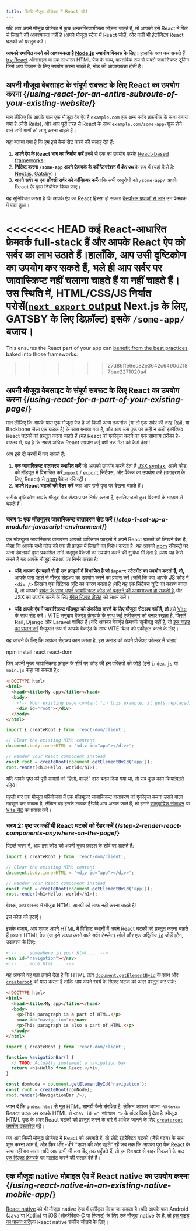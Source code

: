 ```yaml
---
title: किसी मौजूदा प्रोजेक्ट में React जोड़ें
---
```


<Intro>

यदि आप अपने मौजूदा प्रोजेक्ट में कुछ अन्तरक्रियाशीलता जोड़ना चाहते हैं, तो आपको इसे React में फिर से लिखने की आवश्यकता नहीं है।अपने मौजूदा स्टैक में React जोड़ें, और कहीं भी इंटरैक्टिव React घटकों को प्रस्तुत करें।

</Intro>

<Note>

**आपको स्थापित करने की आवश्यकता है [Node.js](https://nodejs.org/en/) स्थानीय विकास के लिए।** हालांकि आप कर सकते हैं [try React](/learn/installation#try-react) ऑनलाइन या एक साधारण HTML पेज के साथ, वास्तविक रूप से सबसे जावास्क्रिप्ट टूलिंग जिसे आप विकास के लिए उपयोग करना चाहते हैं, नोड की आवश्यकता होती है।

</Note>

## अपनी मौजूदा वेबसाइट के संपूर्ण सबरूट के लिए React का उपयोग करना {/*using-react-for-an-entire-subroute-of-your-existing-website*/}

मान लीजिए कि आपके पास एक मौजूदा वेब ऐप है `example.com` एक अन्य सर्वर तकनीक के साथ बनाया गया है (जैसे Rails), और आप पूरी तरह से React के साथ `example.com/some-app/`शुरू होने वाले सभी मार्गों को लागू करना चाहते हैं।

यहां बताया गया है कि हम इसे कैसे सेट करने की सलाह देते हैं:

1. **अपने ऐप के React भाग का निर्माण करें** इनमें से एक का उपयोग करके [React-based frameworks](/learn/start-a-new-react-project)।
2. **निर्दिष्ट करना `/some-app` अपने फ्रेमवर्क के कॉन्फ़िगरेशन में *बेस पथ***  के रूप में (यहां कैसे है: [Next.js](https://nextjs.org/docs/api-reference/next.config.js/basepath), [Gatsby](https://www.gatsbyjs.com/docs/how-to/previews-deploys-hosting/path-prefix/))।
3. **अपने सर्वर या एक प्रॉक्सी सर्वर को कॉन्फ़िगर करें**ताकि सभी अनुरोधों को `/some-app/` आपके React ऐप द्वारा नियंत्रित किया जाए।
   
यह सुनिश्चित करता है कि आपके ऐप का React हिस्सा हो सकता है[सर्वोत्तम प्रथाओं से लाभ](/learn/start-a-new-react-project#can-i-use-react-without-a-framework) उन फ्रेमवर्क में पका हुआ।

<<<<<<< HEAD
कई React-आधारित फ्रेमवर्क full-stack हैं और आपके React ऐप को सर्वर का लाभ उठाते हैं।हालाँकि, आप उसी दृष्टिकोण का उपयोग कर सकते हैं, भले ही आप सर्वर पर जावास्क्रिप्ट नहीं चलाना चाहते हैं या नहीं चाहते हैं।उस स्थिति में, HTML/CSS/JS निर्यात परोसें([`next export` output](https://nextjs.org/docs/advanced-features/static-html-export) Next.js के लिए, GATSBY के लिए डिफ़ॉल्ट) इसके `/some-app/` बजाय।
=======
This ensures the React part of your app can [benefit from the best practices](/learn/build-a-react-app-from-scratch#consider-using-a-framework) baked into those frameworks.
>>>>>>> 27d86ffe6ec82e3642c6490d2187bae2271020a4

## अपनी मौजूदा वेबसाइट के संपूर्ण सबरूट के लिए React का उपयोग करना {/*using-react-for-a-part-of-your-existing-page*/}

मान लीजिए कि आपके पास एक मौजूदा पेज है जो किसी अन्य तकनीक (या तो एक सर्वर की तरह Rail, या Backbone जैसा एक ग्राहक है) के साथ बनाया गया है, और आप उस पृष्ठ पर कहीं न कहीं इंटरैक्टिव React घटकों को प्रस्तुत करना चाहते हैं।यह React को एकीकृत करने का एक सामान्य तरीका है-वास्तव में, यह है कि सबसे अधिक React उपयोग कई वर्षों तक मेटा को कैसे देखा!

आप इसे दो चरणों में कर सकते हैं:

1. **एक जावास्क्रिप्ट वातावरण स्थापित करें**  जो आपको उपयोग करने देता है [JSX syntax](/learn/writing-markup-with-jsx), अपने कोड को मॉड्यूल में विभाजित करें[`import`](https://developer.mozilla.org/en-US/docs/Web/JavaScript/Reference/Statements/import) / [`export`](https://developer.mozilla.org/en-US/docs/Web/JavaScript/Reference/Statements/export) सिंटैक्स, और पैकेज का उपयोग करें (उदाहरण के लिए, React) से [npm](https://www.npmjs.com/) पैकेज रजिस्ट्री।
2. **अपने React घटकों को रेंडर करें** जहां आप उन्हें पृष्ठ पर देखना चाहते हैं।

सटीक दृष्टिकोण आपके मौजूदा पेज सेटअप पर निर्भर करता है, इसलिए चलो कुछ विवरणों के माध्यम से चलते हैं।

### चरण 1: एक मॉड्यूलर जावास्क्रिप्ट वातावरण सेट करें {/*step-1-set-up-a-modular-javascript-environment*/}

एक मॉड्यूलर जावास्क्रिप्ट वातावरण आपको व्यक्तिगत फ़ाइलों में अपने React घटकों को लिखने देता है, जैसा कि आपके सभी कोड को एक ही फ़ाइल में लिखने का विरोध करता है।यह आपको [npm](https://www.npmjs.com/) रजिस्ट्री पर अन्य डेवलपर्स द्वारा प्रकाशित सभी अद्भुत पैकेजों का उपयोग करने की सुविधा भी देता है।आप यह कैसे करते हैं यह आपके मौजूदा सेटअप पर निर्भर करता है:

* **यदि आपका ऐप पहले से ही उन फ़ाइलों में विभाजित है जो `import` स्टेटमेंट का उपयोग करती हैं, तो,** आपके पास पहले से मौजूद सेटअप का उपयोग करने का प्रयास करें।जांचें कि क्या आपके JS कोड में `<div />` लिखना एक सिंटैक्स त्रुटि का कारण बनता है।यदि यह एक सिंटैक्स त्रुटि का कारण बनता है, तो आपको [बाबेल के साथ अपने जावास्क्रिप्ट कोड को बदलने की आवश्यकता हो सकती है](https://babeljs.io/setup),और JSX का उपयोग करने के लिए [बैबेल रिएक्ट प्रीसेट](https://babeljs.io/docs/babel-preset-react) को सक्षम करें।

* **यदि आपके ऐप में जावास्क्रिप्ट मॉड्यूल को संकलित करने के लिए मौजूदा सेटअप नहीं है, तो** इसे [Vite](https://vite.dev/) के साथ सेट करें। VITE समुदाय [बैकएंड फ्रेमवर्क के साथ कई एकीकरण](https://github.com/vitejs/awesome-vite#integrations-with-backends) को बनाए रखता है, जिसमें Rail, Django और Laravel शामिल हैं।यदि आपका बैकएंड फ्रेमवर्क सूचीबद्ध नहीं है, तो [इस गाइड का पालन करें](https://vitejs.dev/guide/backend-integration.html) मैन्युअल रूप से आपके बैकएंड के साथ VITE बिल्ड को एकीकृत करने के लिए।

यह जांचने के लिए कि आपका सेटअप काम करता है, इस कमांड को अपने प्रोजेक्ट फ़ोल्डर में चलाएं:

<TerminalBlock>
npm install react react-dom
</TerminalBlock>

फिर अपनी मुख्य जावास्क्रिप्ट फ़ाइल के शीर्ष पर कोड की इन पंक्तियों को जोड़ें (इसे `index.js` या` main.js` कहा जा सकता है):

<Sandpack>

```html public/index.html hidden
<!DOCTYPE html>
<html>
  <head><title>My app</title></head>
  <body>
    <!-- Your existing page content (in this example, it gets replaced) -->
    <div id="root"></div>
  </body>
</html>
```

```js src/index.js active
import { createRoot } from 'react-dom/client';

// Clear the existing HTML content
document.body.innerHTML = '<div id="app"></div>';

// Render your React component instead
const root = createRoot(document.getElementById('app'));
root.render(<h1>Hello, world</h1>);
```

</Sandpack>

यदि आपके पृष्ठ की पूरी सामग्री को "हैलो, वर्ल्ड!" द्वारा बदल दिया गया था, तो सब कुछ काम किया!पढ़ते रहिये।

<Note>

पहली बार एक मौजूदा परियोजना में एक मॉड्यूलर जावास्क्रिप्ट वातावरण को एकीकृत करना डराने वाला महसूस कर सकता है, लेकिन यह इसके लायक है!यदि आप अटक जाते हैं, तो हमारे [सामुदायिक संसाधन](/community) या [Vite चैट](https://chat.vite.dev/) का प्रयास करें।

</Note>

### चरण 2: पृष्ठ पर कहीं भी React घटकों को रेंडर करें {/*step-2-render-react-components-anywhere-on-the-page*/}

पिछले चरण में, आप इस कोड को अपनी मुख्य फ़ाइल के शीर्ष पर डालते हैं:

```js
import { createRoot } from 'react-dom/client';

// Clear the existing HTML content
document.body.innerHTML = '<div id="app"></div>';

// Render your React component instead
const root = createRoot(document.getElementById('app'));
root.render(<h1>Hello, world</h1>);
```

बेशक, आप वास्तव में मौजूदा HTML सामग्री को साफ नहीं करना चाहते हैं!

इस कोड को हटाएं।

इसके बजाय, आप शायद अपने HTML में विशिष्ट स्थानों में अपने React घटकों को प्रस्तुत करना चाहते हैं।अपना HTML पेज (या इसे उत्पन्न करने वाले सर्वर टेम्प्लेट) खोलें और एक अद्वितीय [`id`](https://developer.mozilla.org/en-us/docs/web/html/global_attributes/id) जोड़ें।टैग, उदाहरण के लिए:

```html
<!-- ... somewhere in your html ... -->
<nav id="navigation"></nav>
<!-- ... more html ... -->
```

यह आपको यह पता लगाने देता है कि HTML तत्व [`document.getElementByid`](https://developer.mozilla.org/en-us/docs/web/api/document/getelementbyid) के साथ और [`createroot`](/reference/react-dom/client/createRoot) को पास करता है ताकि आप अपने स्वयं के रिएक्ट घटक को अंदर प्रस्तुत कर सकें:

<Sandpack>

```html public/index.html
<!DOCTYPE html>
<html>
  <head><title>My app</title></head>
  <body>
    <p>This paragraph is a part of HTML.</p>
    <nav id="navigation"></nav>
    <p>This paragraph is also a part of HTML.</p>
  </body>
</html>
```

```js src/index.js active
import { createRoot } from 'react-dom/client';

function NavigationBar() {
  // TODO: Actually implement a navigation bar
  return <h1>Hello from React!</h1>;
}

const domNode = document.getElementById('navigation');
const root = createRoot(domNode);
root.render(<NavigationBar />);
```

</Sandpack>

ध्यान दें कि `index.html` से मूल HTML सामग्री कैसे संरक्षित है, लेकिन आपका अपना` नेविगेशनबार` React घटक अब आपके HTML से `<nav id =" नेविगेशन ">` के अंदर दिखाई देता है।मौजूदा HTML पृष्ठ के अंदर React घटकों को प्रस्तुत करने के बारे में अधिक जानने के लिए [`createroot` उपयोग दस्तावेज़](/reference/react-dom/client/createRoot#rendering-a-page-partially-built-with-react) पढ़ें।

जब आप किसी मौजूदा प्रोजेक्ट में React को अपनाते हैं, तो छोटे इंटरैक्टिव घटकों (जैसे बटन) के साथ शुरू करना आम है, और फिर धीरे -धीरे "ऊपर की ओर बढ़ते" रहें जब तक कि आपका पूरा पेज React के साथ नहीं बन जाता।यदि आप कभी भी उस बिंदु तक पहुँचते हैं, तो हम React से बाहर निकलने के बाद [एक रिएक्ट फ्रेमवर्क](/learn/start-a-new-react-project) पर माइग्रेट करने की सलाह देते हैं।

## एक मौजूदा native मोबाइल ऐप में React native का उपयोग करना {/*using-react-native-in-an-existing-native-mobile-app*/}

[React native](https://reactnative.dev/) को भी मौजूदा native ऐप्स में एकीकृत किया जा सकता है।यदि आपके पास Android (Java या Kotlin) या iOS (ऑब्जेक्टिव-C या स्विफ्ट) के लिए एक मौजूदा native ऐप है, तो [इस गाइड का पालन करें](https://reactnative.dev/docs/integration-with-existing-apps)एक React native स्क्रीन जोड़ने के लिए।
